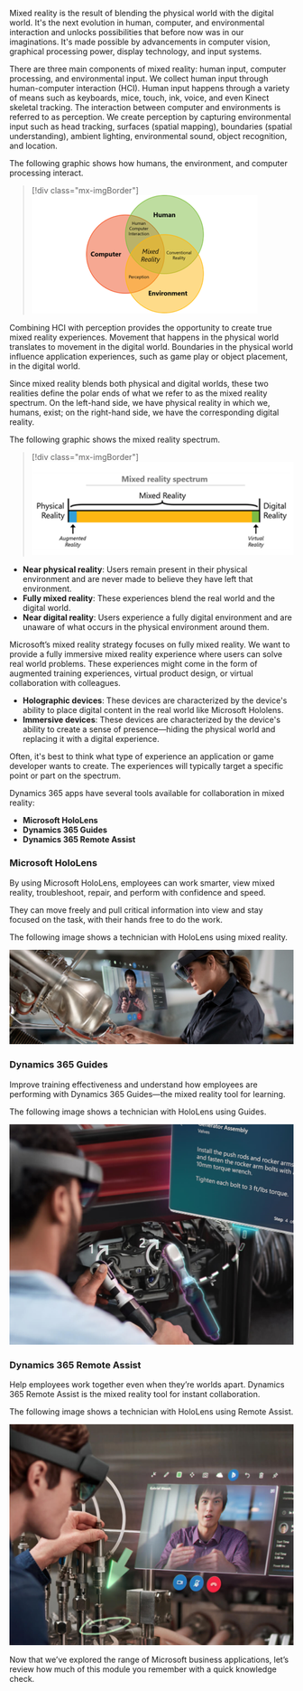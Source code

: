 ﻿
Mixed reality is the result of blending the physical world with the digital world. It's the next evolution in human, computer, and environmental interaction and unlocks possibilities that before now was in our imaginations. It's made possible by advancements in computer vision, graphical processing power, display technology, and input systems.

There are three main components of mixed reality: human input, computer processing, and environmental input. We collect human input through human-computer interaction (HCI). Human input happens through a variety of means such as keyboards, mice, touch, ink, voice, and even Kinect skeletal tracking. The interaction between computer and environments is referred to as perception. We create perception by capturing environmental input such as head tracking, surfaces (spatial mapping), boundaries (spatial understanding), ambient lighting, environmental sound, object recognition, and location.

The following graphic shows how humans, the environment, and computer processing interact. 

> [!div class="mx-imgBorder"]
> ![Graphic of human, environmental, and computer interaction](../media/m01-mixed-reality.png)

Combining HCI with perception provides the opportunity to create true mixed reality experiences. Movement that happens in the physical world translates to movement in the digital world. Boundaries in the physical world influence application experiences, such as game play or object placement, in the digital world. 
 
Since mixed reality blends both physical and digital worlds, these two realities define the polar ends of what we refer to as the mixed reality spectrum. On the left-hand side, we have physical reality in which we, humans, exist; on the right-hand side, we have the corresponding digital reality.

The following graphic shows the mixed reality spectrum.

> [!div class="mx-imgBorder"]
> ![Mixed reality spectrum](../media/m02-mixed-reality-spectrum.png)


- **Near physical reality**: Users remain present in their physical environment and are never made to believe they have left that environment.
- **Fully mixed reality**: These experiences blend the real world and the digital world. 
- **Near digital reality**: Users experience a fully digital environment and are unaware of what occurs in the physical environment around them.
	 
Microsoft’s mixed reality strategy focuses on fully mixed reality. We want to provide a fully immersive mixed reality experience where users can solve real world problems. These experiences might come in the form of augmented training experiences, virtual product design, or virtual collaboration with colleagues.

- **Holographic devices**: These devices are characterized by the device's ability to place digital content in the real world like Microsoft Hololens.
- **Immersive devices**: These devices are characterized by the device's ability to create a sense of presence—hiding the physical world and replacing it with a digital experience. 
	 
Often, it's best to think what type of experience an application or game developer wants to create. The experiences will typically target a specific point or part on the spectrum. 

Dynamics 365 apps have several tools available for collaboration in mixed reality:

 - **Microsoft HoloLens** 
 - **Dynamics 365 Guides**
 - **Dynamics 365 Remote Assist**


### Microsoft HoloLens

By using Microsoft HoloLens, employees can work smarter, view mixed reality, troubleshoot, repair, and perform with confidence and speed. 

They can move freely and pull critical information into view and stay focused on the task, with their hands free to do the work. 

The following image shows a technician with HoloLens using mixed reality.

![Photo of technician with HoloLens using mixed reality](../media/m01-image12-mixed-reality.png)



### Dynamics 365 Guides

Improve training effectiveness and understand how employees are performing with Dynamics 365 Guides—the mixed reality tool for learning.

The following image shows a technician with HoloLens using Guides.

![Photo of technician with HoloLens using Dynamics 365 Guides](../media/m01-image13-guides.png)
 


### Dynamics 365 Remote Assist

Help employees work together even when they’re worlds apart. Dynamics 365 Remote Assist is the mixed reality tool for instant collaboration.

The following image shows a technician with HoloLens using Remote Assist.

![Photo of technician with HoloLens using Dynamics 365 Remote Assist](../media/m01-image14-remote-assist.png)
 

Now that we’ve explored the range of Microsoft business applications, let’s review how much of this module you remember with a quick knowledge check.
